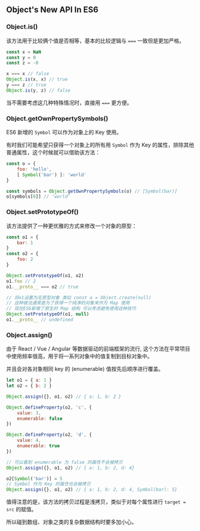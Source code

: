 ## Object's New API In ES6

### Object.is()
该方法用于比较俩个值是否相等，基本的比较逻辑与 `===` 一致但是更加严格。
```js
const x = NaN
const y = 0
const z = -0

x === x // false
Object.is(x, x) // true
y === z // true
Object.is(y, z) // false
```
当不需要考虑这几种特殊情况时，直接用 `===` 更方便。

### Object.getOwnPropertySymbols()
ES6 新增的 `Symbol` 可以作为对象上的 Key 使用。  

有时我们可能希望只获得一个对象上的所有用 `Symbol` 作为 Key 的属性，排除其他普通属性，这个时候就可以借助该方法：
```js
const o = {
	foo: 'hello',
	[ Symbol('bar') ]: 'world'
}

const symbols = Object.getOwnPropertySymbols(o) // [Symbol(bar)]
o[symbols[0]] // 'world'
```

### Object.setPrototypeOf()
该方法提供了一种更优雅的方式来修改一个对象的原型：
```js
const o1 = {
	bar: 1
}
const o2 = {
	foo: 2
}

Object.setPrototypeOf(o1, o2)
o1.foo // 2
o1.__proto__ === o2 // true

// 将o1设置为无原型对象 类似 const o = Object.create(null)
// 这种做法通常是为了获得一个纯净的对象来作为 Map 使用
// 现在ES6新增了原生的 Map 结构 可以考虑避免使用这种技巧
Object.setPrototypeOf(o1, null)
o1.__proto__ // undefined
```

### Object.assign()
由于 React / Vue / Angular 等数据驱动的前端框架的流行, 这个方法在平常项目中使用频率很高，用于将一系列对象中的值复制到目标对象中。  

并且会对各对象相同 key 的 (enumerable) 值按先后顺序进行覆盖。
```js
let o1 = { a: 1 }
let o2 = { b: 2 }

Object.assign({}, o1, o2) // { a: 1, b: 2 }

Object.defineProperty(o2, 'c', {
	value: 3,
	enumerable: false
})

Object.defineProperty(o2, 'd', {
	value: 4,
	enumerable: true
})

// 可以看到 enumerable 为 false 的属性不会被拷贝
Object.assign({}, o1, o2) // { a: 1, b: 2, d: 4}

o2[Symbol('bar')] = 5
// Symbol 作为 Key 的属性也会被拷贝
Object.assign({}, o1, o2) // { a: 1, b: 2, d: 4, Symbol(bar): 5}
```
值得注意的是，该方法的拷贝过程是浅拷贝，类似于对每个属性进行 `target = src` 的赋值。  

所以碰到数组、对象之类的复杂数据结构时要多加小心。
